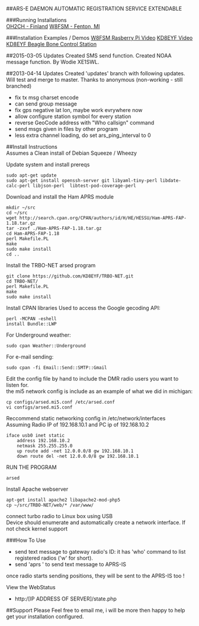 ##ARS-E DAEMON AUTOMATIC REGISTRATION SERVICE EXTENDABLE  

###Running Installations  
[OH2CH - Finland](http://oh2ch.org/trbo/state.php) 
[W8FSM - Fenton, MI](http://ars.moses.bz/) 

###Installation Examples / Demos
[W8FSM Rasberry Pi Video](http://youtu.be/j7ItqeQou4k)
[KD8EYF Video](http://youtu.be/85EdiW7mbXQ)  
[KD8EYF Beagle Bone Control Station](http://i.imgur.com/9Uu0T.jpg)  


##2015-03-05 Updates
  Created SMS send function.
  Created NOAA message function.
  By Wodie XE1SWL.

##2013-04-14 Updates
  Created 'updates' branch with following updates. Will test and merge to master. 
  Thanks to anonymous (non-working - still branched) 

* fix tx msg charset encode
* can send group message
* fix gps negative lat lon, maybe work evrywhere now
* allow configure station symbol for every station
* reverse GeoCode address with "Who callsign" command
* send msgs given in files by other program
* less extra channel loading, do set ars_ping_interval to 0

##Install Instructions  
Assumes a Clean install of Debian Squeeze / Wheezy


Update system and install prereqs
```
sudo apt-get update  
sudo apt-get install openssh-server git libyaml-tiny-perl libdate-calc-perl libjson-perl  libtest-pod-coverage-perl  
```

Download and install the Ham APRS module
```
mkdir ~/src  
cd ~/src  
wget http://search.cpan.org/CPAN/authors/id/H/HE/HESSU/Ham-APRS-FAP-1.18.tar.gz  
tar -zxvf ./Ham-APRS-FAP-1.18.tar.gz  
cd Ham-APRS-FAP-1.18  
perl Makefile.PL  
make  
sudo make install 
cd ..  
```
Install the TRBO-NET arsed program  

```
git clone https://github.com/KD8EYF/TRBO-NET.git  
cd TRBO-NET/  
perl Makefile.PL  
make  
sudo make install  
```

Install CPAN libraries
Used to access the Google gecoding API:

```
perl -MCPAN -eshell
install Bundle::LWP
```

For Underground weather:

```
sudo cpan Weather::Underground
```

For e-mail sending:

```
sudo cpan -fi Email::Send::SMTP::Gmail
```


Edit the config file by hand to include the DMR radio users you want to listen for.  
the mi5 network config is include as an example of what we did in michigan:  

```
cp configs/arsed.mi5.conf /etc/arsed.conf  
vi configs/arsed.mi5.conf  
```

Reccommend static networking config in /etc/network/interfaces  
Assuming Radio IP of 192.168.10.1 and PC ip of 192.168.10.2

    iface usb0 inet static
        address 192.168.10.2
        netmask 255.255.255.0
        up route add -net 12.0.0.0/8 gw 192.168.10.1
        down route del -net 12.0.0.0/8 gw 192.168.10.1

RUN THE PROGRAM

```
arsed 
```

Install Apache webserver  
```
apt-get install apache2 libapache2-mod-php5  
cp ~/src/TRBO-NET/web/* /var/www/  
```

connect turbo radio to Linux box using USB  
Device should enumerate and automatically create a network interface. If not check kernel support  


###How To Use
- send text message to gateway radio's ID: it has 'who' command to list registered radios ('w' for short).  
- send 'aprs <callsign> <message>' to send text message to APRS-IS  

once radio starts sending positions, they will be sent to the APRS-IS too  !

View the WebStatus  
- http:/[IP ADDRESS OF SERVER]/state.php  

##Support
Please Feel free to email me, i will be more then happy to help get your installation configured.
